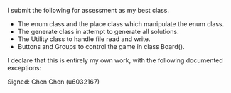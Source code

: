 I submit the following for assessment as my best class.

* The enum class and the place class which manipulate the enum class.
* The generate class in attempt to generate all solutions.
* The Utility class to handle file read and write.
* Buttons and Groups to control the game in class Board().

I declare that this is entirely my own work, with the following documented exceptions:


Signed: Chen Chen (u6032167)
